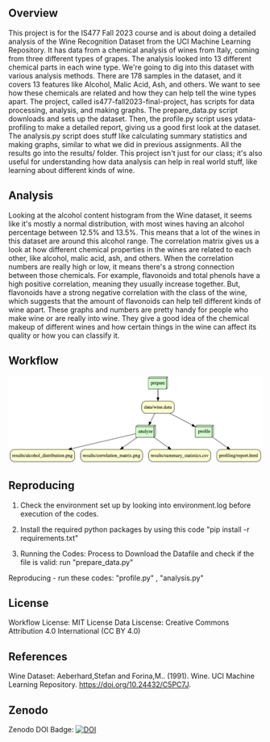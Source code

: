 ## Overview
This project is for the IS477 Fall 2023 course and is about doing a detailed analysis of the Wine Recognition Dataset from the UCI Machine Learning Repository. It has data from a chemical analysis of wines from Italy, coming from three different types of grapes. The analysis looked into 13 different chemical parts in each wine type.
We're going to dig into this dataset with various analysis methods. There are 178 samples in the dataset, and it covers 13 features like Alcohol, Malic Acid, Ash, and others. We want to see how these chemicals are related and how they can help tell the wine types apart.
The project, called is477-fall2023-final-project, has scripts for data processing, analysis, and making graphs. The prepare_data.py script downloads and sets up the dataset. Then, the profile.py script uses ydata-profiling to make a detailed report, giving us a good first look at the dataset. The analysis.py script does stuff like calculating summary statistics and making graphs, similar to what we did in previous assignments. All the results go into the results/ folder.
This project isn't just for our class; it's also useful for understanding how data analysis can help in real world stuff, like learning about different kinds of wine.

## Analysis 

Looking at the alcohol content histogram from the Wine dataset, it seems like it's mostly a normal distribution, with most wines having an alcohol percentage between 12.5% and 13.5%. This means that a lot of the wines in this dataset are around this alcohol range.
The correlation matrix gives us a look at how different chemical properties in the wines are related to each other, like alcohol, malic acid, ash, and others. When the correlation numbers are really high or low, it means there's a strong connection between those chemicals. For example, flavonoids and total phenols have a high positive correlation, meaning they usually increase together. But, flavonoids have a strong negative correlation with the class of the wine, which suggests that the amount of flavonoids can help tell different kinds of wine apart.
These graphs and numbers are pretty handy for people who make wine or are really into wine. They give a good idea of the chemical makeup of different wines and how certain things in the wine can affect its quality or how you can classify it.

## Workflow
![image file of workflow graph](results/DOT_graph.png)

## Reproducing

1. Check the environment set up by looking into environment.log before execution of the codes.

2. Install the required python packages by using this code "pip install -r requirements.txt"

3. Running the Codes: 
Process to Download the Datafile and check if the file is valid: run "prepare_data.py"

Reproducing - run these codes: "profile.py" , "analysis.py"


## License

Workflow License: MIT License
Data Liscense: Creative Commons Attribution 4.0 International (CC BY 4.0)


## References

Wine Dataset: Aeberhard,Stefan and Forina,M.. (1991). Wine. UCI Machine Learning Repository. https://doi.org/10.24432/C5PC7J.


## Zenodo
Zenodo DOI Badge: [![DOI](https://zenodo.org/badge/DOI/10.5281/zenodo.10279859.svg)](https://doi.org/10.5281/zenodo.10279859)